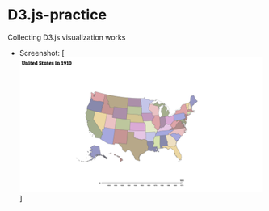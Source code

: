 # D3.js-practice
Collecting D3.js visualization works
- Screenshot:
[![](US-map/static/screenshot.png)]